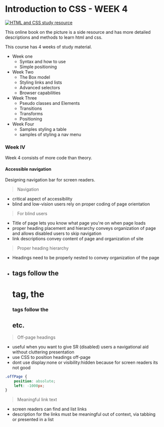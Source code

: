 # Introduction to CSS - WEEK 4

[![HTML and CSS study resource](https://learn.shayhowe.com/assets/images/book/book-sm.png "Learn to Code by Shay Howe")](https://learn.shayhowe.com/html-css/)

This online book on the picture is a side resource and has more detailed descriptions and methods to learn html and css.

This course has 4 weeks of study material.

- Week one
	- Syntax and how to use
	- Simple positioning
- Week Two
	- The Box model
	- Styling links and lists
	- Advanced selectors
	- Browser capabilities
- Week Three
	- Pseudo classes and Elements
	- Transitions
	- Transforms
	- Positioning
- Week Four
	- Samples styling a table
	- samples of styling a nav menu

### Week IV

Week 4 consists of more code than theory.

#### Accessible navigation

Designing navigation bar for screen readers.

> Navigation

- critical aspect of accessibility
- blind and low-vision users rely on proper coding of page orientation

> For blind users

- Title of page lets you know what page you're on when page loads
- proper heading placement and hierarchy conveys organization of page and allows disabled users to skip navigation
- link descriptions convey content of page and organization of site

> Proper heading hierarchy

- Headings need to be properly nested to convey organization of the page
- <h2> tags follow the <h1> tag, the <h3> tags follow the <h2> etc.
 
> Off-page headings

- useful when you want to give SR (disabled) users a navigational aid without cluttering presentation
- use CSS to position headings off-page
- dont use display:none or visibility:hidden because for screen readers its not good

```css
.offPage {
    position: absolute;
    left: -1000px;
}
```

> Meaningful link text

- screen readers can find and list links
- description for the links must be meaningful out of context, via tabbing or presented in a list




